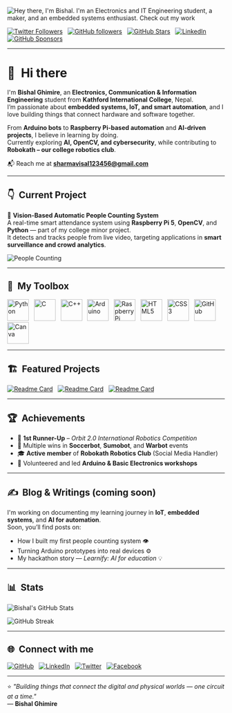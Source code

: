 ![Hey there, I'm Bishal. I'm an Electronics and IT Engineering student, a maker, and an embedded systems enthusiast. Check out my work](https://github.com/iamghimirebishal/iamghimirebishal/raw/main/assets/header.gif)

[![Twitter Followers](https://img.shields.io/twitter/follow/sudo_overflow?color=0E7FC0&logo=twitter&style=for-the-badge&label=Twitter)](https://twitter.com/sudo_overflow)
&nbsp;
[![GitHub followers](https://img.shields.io/github/followers/iamghimirebishal?logo=GitHub&style=for-the-badge)](https://github.com/iamghimirebishal)
&nbsp;
[![GitHub Stars](https://img.shields.io/github/stars/iamghimirebishal?logo=github&style=for-the-badge)](https://github.com/iamghimirebishal)
&nbsp;
[![LinkedIn](https://img.shields.io/badge/LinkedIn-0A66C2?style=for-the-badge&logo=linkedin&logoColor=white)](https://www.linkedin.com/in/bishal-ghimire)
&nbsp;
[![GitHub Sponsors](https://img.shields.io/github/sponsors/iamghimirebishal?color=BF4B8A&logo=githubsponsors&style=for-the-badge&label=Sponsor%20on%20Github)](https://github.com/sponsors/iamghimirebishal)

---

# 👋 &nbsp;Hi there

I'm **Bishal Ghimire**, an **Electronics, Communication & Information Engineering** student from **Kathford International College**, Nepal.  
I’m passionate about **embedded systems, IoT, and smart automation**, and I love building things that connect hardware and software together.

From **Arduino bots** to **Raspberry Pi-based automation** and **AI-driven projects**, I believe in learning by doing.  
Currently exploring **AI, OpenCV, and cybersecurity**, while contributing to **Robokath – our college robotics club**.

📬 Reach me at **sharmavisal123456@gmail.com**

---

## 👇 &nbsp;Current Project

🎯 **Vision-Based Automatic People Counting System**  
A real-time smart attendance system using **Raspberry Pi 5**, **OpenCV**, and **Python** — part of my college minor project.  
It detects and tracks people from live video, targeting applications in **smart surveillance and crowd analytics**.

![People Counting](https://upload.wikimedia.org/wikipedia/commons/1/1c/People_counter.gif)

---

## 🧰 &nbsp;My Toolbox

<img src="https://cdn.jsdelivr.net/gh/devicons/devicon/icons/python/python-original.svg" width="50" height="50" alt="Python"/>
&nbsp;
<img src="https://cdn.jsdelivr.net/gh/devicons/devicon/icons/c/c-original.svg" width="50" height="50" alt="C"/>
&nbsp;
<img src="https://cdn.jsdelivr.net/gh/devicons/devicon/icons/cplusplus/cplusplus-original.svg" width="50" height="50" alt="C++"/>
&nbsp;
<img src="https://cdn.jsdelivr.net/gh/devicons/devicon/icons/arduino/arduino-original.svg" width="50" height="50" alt="Arduino"/>
&nbsp;
<img src="https://cdn.jsdelivr.net/gh/devicons/devicon/icons/raspberrypi/raspberrypi-original.svg" width="50" height="50" alt="Raspberry Pi"/>
&nbsp;
<img src="https://cdn.jsdelivr.net/gh/devicons/devicon/icons/html5/html5-original.svg" width="50" height="50" alt="HTML5"/>
&nbsp;
<img src="https://cdn.jsdelivr.net/gh/devicons/devicon/icons/css3/css3-original.svg" width="50" height="50" alt="CSS3"/>
&nbsp;
<img src="https://cdn.jsdelivr.net/gh/devicons/devicon/icons/github/github-original.svg" width="50" height="50" alt="GitHub"/>
&nbsp;
<img src="https://cdn.jsdelivr.net/gh/devicons/devicon/icons/canva/canva-original.svg" width="50" height="50" alt="Canva"/>

---

## 🏗️ &nbsp;Featured Projects

[![Readme Card](https://github-readme-stats.vercel.app/api/pin/?username=iamghimirebishal&repo=Vision-Based-Automatic-People-Counting&bg_color=0d1116&title_color=ce09ec&text_color=a4aacb&icon_color=007ec6)](https://github.com/iamghimirebishal/Vision-Based-Automatic-People-Counting)
&nbsp;
[![Readme Card](https://github-readme-stats.vercel.app/api/pin/?username=iamghimirebishal&repo=Learnify-Hackathon-Project&bg_color=0d1116&title_color=ce09ec&text_color=a4aacb&icon_color=007ec6)](https://github.com/iamghimirebishal/Learnify-Hackathon-Project)
&nbsp;
[![Readme Card](https://github-readme-stats.vercel.app/api/pin/?username=iamghimirebishal&repo=Electronic-Voting-Machine&bg_color=0d1116&title_color=ce09ec&text_color=a4aacb&icon_color=007ec6)](https://github.com/iamghimirebishal/Electronic-Voting-Machine)

---

## 🏆 &nbsp;Achievements

- 🥈 **1st Runner-Up** – *Orbit 2.0 International Robotics Competition*  
- 🏅 Multiple wins in **Soccerbot**, **Sumobot**, and **Warbot** events  
- 🎓 **Active member** of **Robokath Robotics Club** (Social Media Handler)  
- 💬 Volunteered and led **Arduino & Basic Electronics workshops**

---

## ✍️ &nbsp;Blog & Writings (coming soon)
I'm working on documenting my learning journey in **IoT**, **embedded systems**, and **AI for automation**.  
Soon, you’ll find posts on:
- How I built my first people counting system 👁️  
- Turning Arduino prototypes into real devices ⚙️  
- My hackathon story — *Learnify: AI for education* 💡  

---

## 📊 &nbsp;Stats

![Bishal's GitHub Stats](https://github-readme-stats.vercel.app/api?username=iamghimirebishal&hide=contribs,prs&show_icons=true&bg_color=0d1116&title_color=ce09ec&text_color=a4aacb&icon_color=007ec6)

![GitHub Streak](https://github-readme-streak-stats.herokuapp.com/?user=iamghimirebishal&theme=dark&count_private=true&bg_color=0d1116&title_color=ce09ec&text_color=a4aacb&icon_color=007ec6)

---

## 🌐 &nbsp;Connect with me

[![GitHub](https://img.shields.io/badge/GitHub-333?style=for-the-badge&logo=github&logoColor=white)](https://github.com/iamghimirebishal)
&nbsp;
[![LinkedIn](https://img.shields.io/badge/LinkedIn-0A66C2?style=for-the-badge&logo=linkedin&logoColor=white)](https://www.linkedin.com/in/bishal-ghimire)
&nbsp;
[![Twitter](https://img.shields.io/badge/Twitter-1DA1F2?style=for-the-badge&logo=twitter&logoColor=white)](https://twitter.com/sudo_overflow)
&nbsp;
[![Facebook](https://img.shields.io/badge/Facebook-1877F2?style=for-the-badge&logo=facebook&logoColor=white)](https://facebook.com/YOUR_USERNAME)

---

⭐ *"Building things that connect the digital and physical worlds — one circuit at a time."*  
— **Bishal Ghimire**
